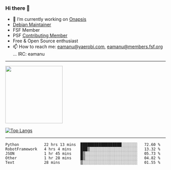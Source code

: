 ### Hi there 👋


- 🔭 I’m currently working on [Onapsis](http://onapsis.com)
- [Debian Maintainer](https://qa.debian.org/developer.php?login=eamanu%40yaerobi.com)
- FSF Member
- PSF [Contributing Member](https://www.python.org/psf/membership/#what-membership-classes-are-there)
- Free & Open Source enthusiast 
- 📫 How to reach me: eamanu@yaerobi.com, eamanu@members.fsf.org ... IRC: eamanu

---

<img height="180em" src="https://github-readme-stats.vercel.app/api?theme=dark&username=eamanu&show_icons=true&hide_border=true&&count_private=true&include_all_commits=true" />

[![Top Langs](https://github-readme-stats.vercel.app/api/top-langs/?theme=dark&username=eamanu&layout=compact)](https://github.com/anuraghazra/github-readme-stats)

---

<!--START_SECTION:waka-->
```text
Python           22 hrs 13 mins  ██████████████████░░░░░░░   72.60 % 
RobotFramework   4 hrs 4 mins    ███▒░░░░░░░░░░░░░░░░░░░░░   13.32 % 
JSON             1 hr 45 mins    █▒░░░░░░░░░░░░░░░░░░░░░░░   05.73 % 
Other            1 hr 28 mins    █▒░░░░░░░░░░░░░░░░░░░░░░░   04.82 % 
Text             28 mins         ▒░░░░░░░░░░░░░░░░░░░░░░░░   01.55 % 
```
<!--END_SECTION:waka-->

